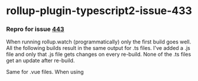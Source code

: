 # rollup-plugin-typescript2-issue-433

### Repro for issue [443](https://github.com/ezolenko/rollup-plugin-typescript2/issues/433)

When running rollup.watch (programmatically) only the first build goes well. All the following builds result in the same output for .ts files. I've added a .js file and only that .js file gets changes on every re-build. None of the .ts files get an update after re-build.

Same for .vue files. When using <script setup lang="ts"> - it doesn't get updates after re-builds. When using <script setup> - works fine. But I guess there is a single cause for both.

### Update:
When `rollup-plugin-typescript2` plugin option `check` is set to `false` both (ts and vue) files fail to update.
When `rollup-plugin-typescript2` plugin option `check` is set to `true` only vue file fails to update.

# run repro

`npm i`
`npm run start`

# how to check

1. `npm run start`
2. first build goes well, you can see in console and in ./dist folder that it's fine
3. change something in one of the files `src/test.js`, `src/index.ts` or `src/app.vue`
4. check the re-build code: TS files don't update.
